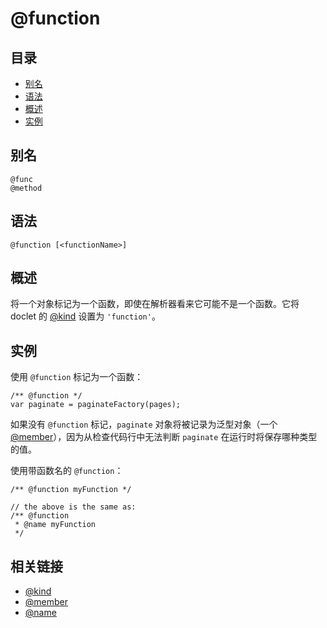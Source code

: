 # @function

## 目录

- [别名](#别名)
- [语法](#语法)
- [概述](#概述)
- [实例](#实例)

## 别名

```
@func
@method
```

## 语法

```
@function [<functionName>]
```

## 概述

将一个对象标记为一个函数，即使在解析器看来它可能不是一个函数。它将 doclet 的 [@kind](./tags-kind.md) 设置为 `'function'`。

## 实例

使用 `@function` 标记为一个函数：

```
/** @function */
var paginate = paginateFactory(pages);
```

如果没有 `@function` 标记，`paginate` 对象将被记录为泛型对象（一个 [@member](./tags-member.md)），因为从检查代码行中无法判断 `paginate` 在运行时将保存哪种类型的值。

使用带函数名的 `@function`：

```
/** @function myFunction */

// the above is the same as:
/** @function
 * @name myFunction 
 */
```

## 相关链接

- [@kind](./tags-kind.md)
- [@member](./tags-member.md)
- [@name](./tags-name.md)

